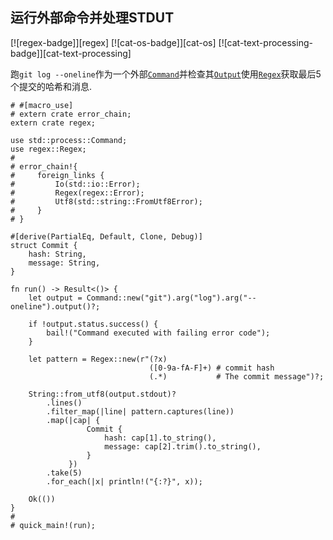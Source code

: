 
## 运行外部命令并处理STDUT

[![regex-badge]][regex] [![cat-os-badge]][cat-os] [![cat-text-processing-badge]][cat-text-processing]

跑`git log --oneline`作为一个外部[`Command`]并检查其[`Output`]使用[`Regex`]获取最后5个提交的哈希和消息.

```rust,no_run
# #[macro_use]
# extern crate error_chain;
extern crate regex;

use std::process::Command;
use regex::Regex;
#
# error_chain!{
#     foreign_links {
#         Io(std::io::Error);
#         Regex(regex::Error);
#         Utf8(std::string::FromUtf8Error);
#     }
# }

#[derive(PartialEq, Default, Clone, Debug)]
struct Commit {
    hash: String,
    message: String,
}

fn run() -> Result<()> {
    let output = Command::new("git").arg("log").arg("--oneline").output()?;

    if !output.status.success() {
        bail!("Command executed with failing error code");
    }

    let pattern = Regex::new(r"(?x)
                               ([0-9a-fA-F]+) # commit hash
                               (.*)           # The commit message")?;

    String::from_utf8(output.stdout)?
        .lines()
        .filter_map(|line| pattern.captures(line))
        .map(|cap| {
                 Commit {
                     hash: cap[1].to_string(),
                     message: cap[2].trim().to_string(),
                 }
             })
        .take(5)
        .for_each(|x| println!("{:?}", x));

    Ok(())
}
#
# quick_main!(run);
```

[`command`]: https://doc.rust-lang.org/std/process/struct.Command.html

[`output`]: https://doc.rust-lang.org/std/process/struct.Output.html

[`regex`]: https://docs.rs/regex/*/regex/struct.Regex.html
